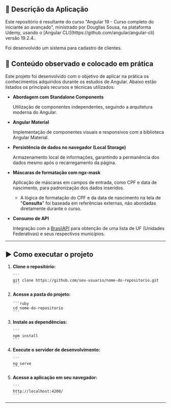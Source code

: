 <h2>📄 Descrição da Aplicação</h2>

<p>Este repositório é resultante do curso "Angular 19 - Curso completo do iniciante ao avançado", ministrado por Dougllas Sousa, na plataforma Udemy, usando o [Angular CLI](https://github.com/angular/angular-cli) versão 19.2.4..</p>

<p>Foi desenvolvido um sistema para cadastro de clientes.</p>

<h2>📌 Conteúdo observado e colocado em prática</h2>

<p>Este projeto foi desenvolvido com o objetivo de aplicar na prática os conhecimentos adquiridos durante os estudos de Angular. Abaixo estão listados os principais recursos e técnicas utilizados:</p>
<ul>
  <li>
    <strong>Abordagem com Standalone Components</strong>
    <p>Utilização de componentes independentes, seguindo a arquitetura moderna do Angular.</p>
  </li>
  <li>
    <strong>Angular Material</strong>
    <p>Implementação de componentes visuais e responsivos com a biblioteca Angular Material.</p>
  </li>
  <li>
    <strong>Persistência de dados no navegador (Local Storage)</strong>
    <p>Armazenamento local de informações, garantindo a permanência dos dados mesmo após o recarregamento da página.</p>
  </li>
  <li>
    <strong>Máscaras de formatação com ngx-mask</strong>
    <p>Aplicação de máscaras em campos de entrada, como CPF e data de nascimento, para padronização dos dados inseridos.</p>
  </li>
  <ul>
    <li>
      <p>A lógica de formatação do CPF e da data de nascimento na tela de "<strong>Consulta</strong>" foi baseada em referências externas, não abordadas diretamente durante o curso.</p>
    </li>
  </ul>
  <li>
    <strong>Consumo de API</strong>
    <p>Integração com a <a href="https://brasilapi.com.br/" target="_blank">BrasilAPI</a> para obtenção de uma lista de UF (Unidades Federativas) e seus respectivos municípios.</p>
  </li>
</ul>

<hr>

<h2>▶️ Como executar o projeto</h2>

<ol>
  <li><strong>Clone o repositório:</strong><br>
    
    ```
    git clone https://github.com/seu-usuario/nome-do-repositorio.git
    ```
    
  </li>
  <li><strong>Acesse a pasta do projeto:</strong><br>
    
    ```ruby
    cd nome-do-repositorio
    ```
    
  </li>
  <li><strong>Instale as dependências:</strong><br>
    
    ```
    npm install
    ```
    
  </li>
  <li><strong>Execute o servidor de desenvolvimento:</strong><br>
    
    ```
    ng serve
    ```
    
  </li>
  <li><strong>Acesse a aplicação em seu navegador:</strong><br>
    
    ```
    http://localhost:4200/
    ```
    
  </li>
</ol>

<hr>
